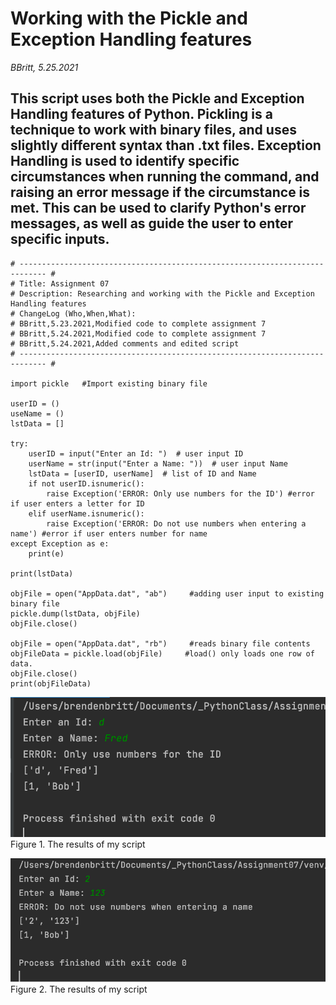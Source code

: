 # Working with the Pickle and Exception Handling features
*BBritt, 5.25.2021*

## This script uses both the Pickle and Exception Handling features of Python. Pickling is a technique to work with binary files, and uses slightly different syntax than .txt files. Exception Handling is used to identify specific circumstances when running the command, and raising an error message if the circumstance is met. This can be used to clarify Python's error messages, as well as guide the user to enter specific inputs.

```
# ---------------------------------------------------------------------------- #
# Title: Assignment 07
# Description: Researching and working with the Pickle and Exception Handling features
# ChangeLog (Who,When,What):
# BBritt,5.23.2021,Modified code to complete assignment 7
# BBritt,5.24.2021,Modified code to complete assignment 7
# BBritt,5.24.2021,Added comments and edited script
# ---------------------------------------------------------------------------- #

import pickle   #Import existing binary file

userID = ()
useName = ()
lstData = []

try:
    userID = input("Enter an Id: ")  # user input ID
    userName = str(input("Enter a Name: "))  # user input Name
    lstData = [userID, userName]  # list of ID and Name
    if not userID.isnumeric():
        raise Exception('ERROR: Only use numbers for the ID') #error if user enters a letter for ID
    elif userName.isnumeric():
        raise Exception('ERROR: Do not use numbers when entering a name') #error if user enters number for name
except Exception as e:
    print(e)

print(lstData)

objFile = open("AppData.dat", "ab")     #adding user input to existing binary file
pickle.dump(lstData, objFile)
objFile.close()

objFile = open("AppData.dat", "rb")     #reads binary file contents
objFileData = pickle.load(objFile)     #load() only loads one row of data.
objFile.close()
print(objFileData)
```

![Results of my script](Picture1.png "Results of my script")  
Figure 1. The results of my script



![Results of my script](Picture2.png "Results of my script")  
Figure 2. The results of my script

